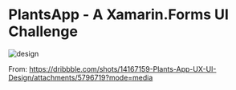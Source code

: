 # PlantsApp - A Xamarin.Forms UI Challenge



![design](https://user-images.githubusercontent.com/45459898/114458898-34f8b600-9bb6-11eb-8f3e-7969f1857ac9.jpg)

From: https://dribbble.com/shots/14167159-Plants-App-UX-UI-Design/attachments/5796719?mode=media
